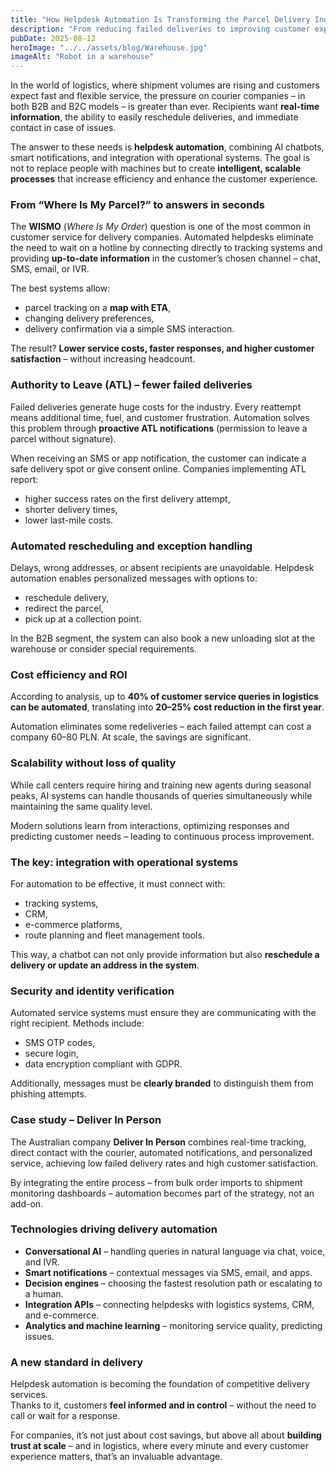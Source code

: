 ```yaml
---
title: "How Helpdesk Automation Is Transforming the Parcel Delivery Industry"
description: "From reducing failed deliveries to improving customer experiences – the role of AI in last-mile logistics"
pubDate: 2025-08-12
heroImage: "../../assets/blog/Warehouse.jpg"
imageAlt: "Robot in a warehouse"
---
```


<p>In the world of logistics, where shipment volumes are rising and customers expect fast and flexible service, the pressure on courier companies – in both B2B and B2C models – is greater than ever. Recipients want <strong>real-time information</strong>, the ability to easily reschedule deliveries, and immediate contact in case of issues.</p>

<p>The answer to these needs is <strong>helpdesk automation</strong>, combining AI chatbots, smart notifications, and integration with operational systems. The goal is not to replace people with machines but to create <strong>intelligent, scalable processes</strong> that increase efficiency and enhance the customer experience.</p>

<h3><strong>From “Where Is My Parcel?” to answers in seconds</strong></h3>

<p>The <strong>WISMO</strong> (<em>Where Is My Order</em>) question is one of the most common in customer service for delivery companies. Automated helpdesks eliminate the need to wait on a hotline by connecting directly to tracking systems and providing <strong>up-to-date information</strong> in the customer’s chosen channel – chat, SMS, email, or IVR.</p>

<p>The best systems allow:</p>

<ul>
<li>parcel tracking on a <strong>map with ETA</strong>,</li>
<li>changing delivery preferences,</li>
<li>delivery confirmation via a simple SMS interaction.</li>
</ul>

<p>The result? <strong>Lower service costs, faster responses, and higher customer satisfaction</strong> – without increasing headcount.</p>

<h3><strong>Authority to Leave (ATL) – fewer failed deliveries</strong></h3>

<p>Failed deliveries generate huge costs for the industry. Every reattempt means additional time, fuel, and customer frustration. Automation solves this problem through <strong>proactive ATL notifications</strong> (permission to leave a parcel without signature).</p>

<p>When receiving an SMS or app notification, the customer can indicate a safe delivery spot or give consent online. Companies implementing ATL report:</p>

<ul>
<li>higher success rates on the first delivery attempt,</li>
<li>shorter delivery times,</li>
<li>lower last-mile costs.</li>
</ul>

<h3><strong>Automated rescheduling and exception handling</strong></h3>

<p>Delays, wrong addresses, or absent recipients are unavoidable. Helpdesk automation enables personalized messages with options to:</p>

<ul>
<li>reschedule delivery,</li>
<li>redirect the parcel,</li>
<li>pick up at a collection point.</li>
</ul>

<p>In the B2B segment, the system can also book a new unloading slot at the warehouse or consider special requirements.</p>

<h3><strong>Cost efficiency and ROI</strong></h3>

<p>According to analysis, up to <strong>40% of customer service queries in logistics can be automated</strong>, translating into <strong>20–25% cost reduction in the first year</strong>.</p>

<p>Automation eliminates some redeliveries – each failed attempt can cost a company 60–80 PLN. At scale, the savings are significant.</p>

<h3><strong>Scalability without loss of quality</strong></h3>

<p>While call centers require hiring and training new agents during seasonal peaks, AI systems can handle thousands of queries simultaneously while maintaining the same quality level.</p>

<p>Modern solutions learn from interactions, optimizing responses and predicting customer needs – leading to continuous process improvement.</p>

<h3><strong>The key: integration with operational systems</strong></h3>

<p>For automation to be effective, it must connect with:</p>

<ul>
<li>tracking systems,</li>
<li>CRM,</li>
<li>e-commerce platforms,</li>
<li>route planning and fleet management tools.</li>
</ul>

<p>This way, a chatbot can not only provide information but also <strong>reschedule a delivery or update an address in the system</strong>.</p>

<h3><strong>Security and identity verification</strong></h3>

<p>Automated service systems must ensure they are communicating with the right recipient. Methods include:</p>

<ul>
<li>SMS OTP codes,</li>
<li>secure login,</li>
<li>data encryption compliant with GDPR.</li>
</ul>

<p>Additionally, messages must be <strong>clearly branded</strong> to distinguish them from phishing attempts.</p>

<h3><strong>Case study – Deliver In Person</strong></h3>

<p>The Australian company <strong>Deliver In Person</strong> combines real-time tracking, direct contact with the courier, automated notifications, and personalized service, achieving low failed delivery rates and high customer satisfaction.</p>

<p>By integrating the entire process – from bulk order imports to shipment monitoring dashboards – automation becomes part of the strategy, not an add-on.</p>

<h3><strong>Technologies driving delivery automation</strong></h3>

<ul>
<li><strong>Conversational AI</strong> – handling queries in natural language via chat, voice, and IVR.</li>
<li><strong>Smart notifications</strong> – contextual messages via SMS, email, and apps.</li>
<li><strong>Decision engines</strong> – choosing the fastest resolution path or escalating to a human.</li>
<li><strong>Integration APIs</strong> – connecting helpdesks with logistics systems, CRM, and e-commerce.</li>
<li><strong>Analytics and machine learning</strong> – monitoring service quality, predicting issues.</li>
</ul>

<h3><strong>A new standard in delivery</strong></h3>

<p>Helpdesk automation is becoming the foundation of competitive delivery services.<br />Thanks to it, customers <strong>feel informed and in control</strong> – without the need to call or wait for a response.</p>

<p>For companies, it’s not just about cost savings, but above all about <strong>building trust at scale</strong> – and in logistics, where every minute and every customer experience matters, that’s an invaluable advantage.</p>
